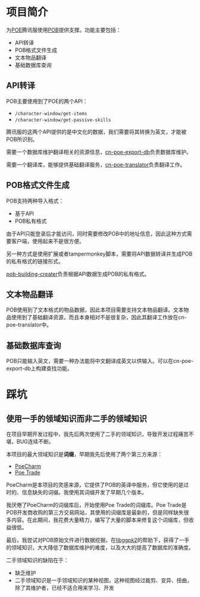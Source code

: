 # 项目简介

为[POE](https://www.pathofexile.com/)腾讯服使用[POB](https://github.com/PathOfBuildingCommunity)提供支撑。功能主要包括：

- API转译
- POB格式文件生成
- 文本物品翻译
- 基础数据库查询

## API转译

POB主要使用到了POE的两个API：

- `/character-window/get-items`
- `/character-window/get-passive-skills`

腾讯服的这两个API提供的是中文化的数据，我们需要将其转换为英文，才能被POB所识别。

需要一个数据库维护翻译相关的资源信息，[cn-poe-export-db](https://github.com/cn-poe-community/cn-poe-export-db)负责数据库维护。

需要一个翻译库，能够提供基础翻译服务，[cn-poe-translator](https://github.com/cn-poe-community/cn-poe-translator)负责翻译工作。

## POB格式文件生成

POB支持两种导入格式：

- 基于API
- POB私有格式

由于API只能登录后才能访问，同时需要修改POB中的地址信息，因此这种方式需要客户端，使用起来不是很方便。

另一种方式是使用扩展或者tampermonkey脚本，需要将API数据转译并生成POB的私有格式的链接形式。

[pob-building-creater](https://github.com/cn-poe-community/pob-building-creater)负责根据API数据生成POB的私有格式。

## 文本物品翻译

POB使用到了文本格式的物品数据，因此本项目需要支持文本物品翻译。文本物品使用到了基础翻译资源，而且本身相对不是很复杂，因此其翻译工作放在cn-poe-translator中。

## 基础数据库查询

POB只能输入英文，需要一种办法能将中文翻译成英文以供输入。可以在cn-poe-export-db上构建查找功能。

# 踩坑
## 使用一手的领域知识而非二手的领域知识

在项目早期开发过程中，我先后两次使用了二手的领域知识，导致开发过程痛苦不堪，BUG连续不断。

本项目的最大领域知识是**词缀**，早期我先后使用了两个第三方来源：

- [PoeCharm](https://github.com/Chuanhsing/PoeCharm)
- [Poe Trade](https://poe.game.qq.com/trade/)

PoeCharm是本项目的灵感来源，它提供了POB的英译中服务，但它使用的是过时的、信息缺失的词缀。我使用其词缀开发了早期几个版本。

我厌倦了PoeCharm的词缀库后，开始使用Poe Trade的词缀库。Poe Trade是POB开发商收购的第三方交易网站，其使用的词缀库是最新的，但是同样缺失很多内容。在此期间，我花费大量精力，编写了大量的脚本来修复这个词缀库，但收益很低。

最后，我尝试对POB原始文件进行数据挖掘，在[libggpk2](https://github.com/aianlinb/LibGGPK2)的帮助下，获得了一手的领域知识，大大降低了数据库维护的难度，以及大大的提高了数据库的准确度。

二手领域知识的缺陷在于：

- 缺乏维护
- 二手领域知识是一手领域知识的某种视图，这种视图经过裁剪、变异、扭曲，除了其维护者，已经不适合用来学习、开发
